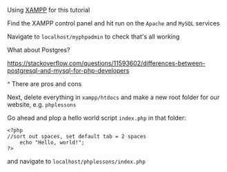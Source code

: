 Using [XAMPP](https://www.apachefriends.org/download.html) for this tutorial 

Find the XAMPP control panel and hit run on the `Apache` and `MySQL` services

Navigate to `localhost/myphpadmin` to check that's all working 

What about Postgres? 

https://stackoverflow.com/questions/11593602/differences-between-postgresql-and-mysql-for-php-developers

^ There are pros and cons

Next, delete everything in `xampp/htdocs` and make a new root folder for our website, e.g. `phplessons`

Go ahead and plop a hello world script `index.php` in that folder:

```
<?php
//sort out spaces, set default tab = 2 spaces
    echo "Hello, world!";
?>
```

and navigate to `localhost/phplessons/index.php`